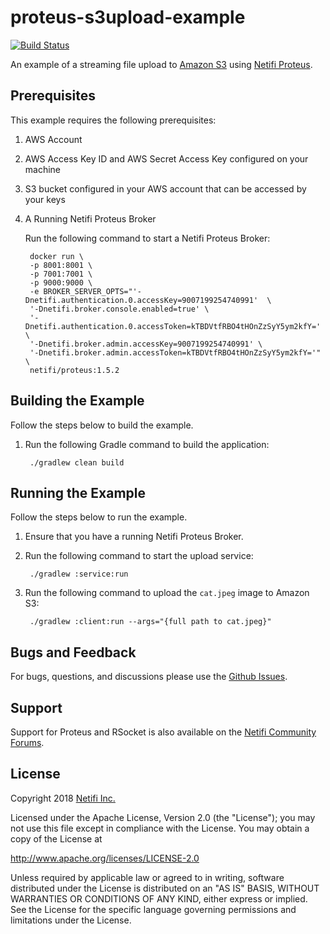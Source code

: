 # proteus-s3upload-example
[![Build Status](https://travis-ci.org/gregwhitaker/proteus-s3upload-example.svg?branch=master)](https://travis-ci.org/gregwhitaker/proteus-s3upload-example)

An example of a streaming file upload to [Amazon S3](https://aws.amazon.com/s3/) using [Netifi Proteus](https://www.netifi.com/proteus).

## Prerequisites
This example requires the following prerequisites:

1. AWS Account

2. AWS Access Key ID and AWS Secret Access Key configured on your machine

3. S3 bucket configured in your AWS account that can be accessed by your keys

1. A Running Netifi Proteus Broker

    Run the following command to start a Netifi Proteus Broker:

        docker run \
        -p 8001:8001 \
        -p 7001:7001 \
        -p 9000:9000 \
        -e BROKER_SERVER_OPTS="'-Dnetifi.authentication.0.accessKey=9007199254740991'  \
        '-Dnetifi.broker.console.enabled=true' \
        '-Dnetifi.authentication.0.accessToken=kTBDVtfRBO4tHOnZzSyY5ym2kfY=' \
        '-Dnetifi.broker.admin.accessKey=9007199254740991' \
        '-Dnetifi.broker.admin.accessToken=kTBDVtfRBO4tHOnZzSyY5ym2kfY='" \
        netifi/proteus:1.5.2

## Building the Example
Follow the steps below to build the example.

1. Run the following Gradle command to build the application:

        ./gradlew clean build

## Running the Example
Follow the steps below to run the example.

1. Ensure that you have a running Netifi Proteus Broker.

2. Run the following command to start the upload service:

        ./gradlew :service:run
        
3. Run the following command to upload the `cat.jpeg` image to Amazon S3:

        ./gradlew :client:run --args="{full path to cat.jpeg}"

## Bugs and Feedback
For bugs, questions, and discussions please use the [Github Issues](https://github.com/gregwhitaker/proteus-s3upload-example/issues).

## Support
Support for Proteus and RSocket is also available on the [Netifi Community Forums](https://community.netifi.com).

## License
Copyright 2018 [Netifi Inc.](https://www.netifi.com)

Licensed under the Apache License, Version 2.0 (the "License");
you may not use this file except in compliance with the License.
You may obtain a copy of the License at

   http://www.apache.org/licenses/LICENSE-2.0

Unless required by applicable law or agreed to in writing, software
distributed under the License is distributed on an "AS IS" BASIS,
WITHOUT WARRANTIES OR CONDITIONS OF ANY KIND, either express or implied.
See the License for the specific language governing permissions and
limitations under the License.